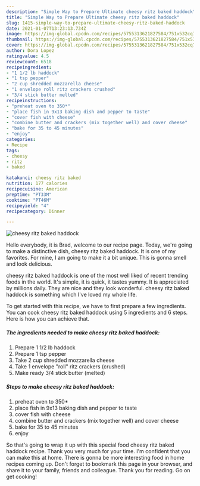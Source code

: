 ```yaml
---
description: "Simple Way to Prepare Ultimate cheesy ritz baked haddock"
title: "Simple Way to Prepare Ultimate cheesy ritz baked haddock"
slug: 1415-simple-way-to-prepare-ultimate-cheesy-ritz-baked-haddock
date: 2021-01-07T13:23:13.734Z
image: https://img-global.cpcdn.com/recipes/5755313621827584/751x532cq70/cheesy-ritz-baked-haddock-recipe-main-photo.jpg
thumbnail: https://img-global.cpcdn.com/recipes/5755313621827584/751x532cq70/cheesy-ritz-baked-haddock-recipe-main-photo.jpg
cover: https://img-global.cpcdn.com/recipes/5755313621827584/751x532cq70/cheesy-ritz-baked-haddock-recipe-main-photo.jpg
author: Dora Lopez
ratingvalue: 4.5
reviewcount: 6518
recipeingredient:
- "1 1/2 lb haddock"
- "1 tsp pepper"
- "2 cup shredded mozzarella cheese"
- "1 envelope roll ritz crackers crushed"
- "3/4 stick butter melted"
recipeinstructions:
- "preheat oven to 350*"
- "place fish in 9x13 baking dish and pepper to taste"
- "cover fish with cheese"
- "combine butter and crackers (mix together well) and cover cheese"
- "bake for 35 to 45 minutes"
- "enjoy"
categories:
- Recipe
tags:
- cheesy
- ritz
- baked

katakunci: cheesy ritz baked 
nutrition: 177 calories
recipecuisine: American
preptime: "PT33M"
cooktime: "PT46M"
recipeyield: "4"
recipecategory: Dinner

---
```



![cheesy ritz baked haddock](https://img-global.cpcdn.com/recipes/5755313621827584/751x532cq70/cheesy-ritz-baked-haddock-recipe-main-photo.jpg)

Hello everybody, it is Brad, welcome to our recipe page. Today, we're going to make a distinctive dish, cheesy ritz baked haddock. It is one of my favorites. For mine, I am going to make it a bit unique. This is gonna smell and look delicious.



cheesy ritz baked haddock is one of the most well liked of recent trending foods in the world. It's simple, it is quick, it tastes yummy. It is appreciated by millions daily. They are nice and they look wonderful. cheesy ritz baked haddock is something which I've loved my whole life.


To get started with this recipe, we have to first prepare a few ingredients. You can cook cheesy ritz baked haddock using 5 ingredients and 6 steps. Here is how you can achieve that.

<!--inarticleads1-->

##### The ingredients needed to make cheesy ritz baked haddock:

1. Prepare 1 1/2 lb haddock
1. Prepare 1 tsp pepper
1. Take 2 cup shredded mozzarella cheese
1. Take 1 envelope &#34;roll&#34; ritz crackers (crushed)
1. Make ready 3/4 stick butter (melted)




<!--inarticleads2-->

##### Steps to make cheesy ritz baked haddock:

1. preheat oven to 350*
1. place fish in 9x13 baking dish and pepper to taste
1. cover fish with cheese
1. combine butter and crackers (mix together well) and cover cheese
1. bake for 35 to 45 minutes
1. enjoy




So that's going to wrap it up with this special food cheesy ritz baked haddock recipe. Thank you very much for your time. I'm confident that you can make this at home. There is gonna be more interesting food in home recipes coming up. Don't forget to bookmark this page in your browser, and share it to your family, friends and colleague. Thank you for reading. Go on get cooking!
